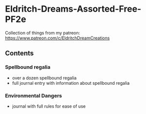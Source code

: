 ﻿# Eldritch-Dreams-Assorted-Free-PF2e
Collection of things from my patreon: https://www.patreon.com/c/EldritchDreamCreations
## Contents
### Spellbound regalia
- over a dozen spellbound regalia
- full journal entry with information about spellbound regalia
### Environmental Dangers
- journal with full rules for ease of use
